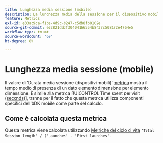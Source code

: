 ```yaml
---
title: Lunghezza media sessione (mobile)
description: La lunghezza media della sessione per il dispositivo mobile.
feature: Metrics
exl-id: e33ac9ca-f1be-4d9c-9247-c5db8fb0102e
source-git-commit: e32821dd3f30404166554b8437c508172e4764e5
workflow-type: tm+mt
source-wordcount: '69'
ht-degree: 8%

---
```


# Lunghezza media sessione (mobile)

Il valore di &#39;Durata media sessione (dispositivi mobili)&#39; [metrica](overview.md) mostra il tempo medio di presenza di un dato elemento dimensione per elemento dimensione. È simile alla metrica [[!UICONTROL Time spent per visit (seconds)]](time-spent-per-visit.md), tranne per il fatto che questa metrica utilizza componenti specifici dell&#39;SDK mobile come parte del calcolo.

## Come è calcolata questa metrica

Questa metrica viene calcolata utilizzando [Metriche del ciclo di vita](https://developer.adobe.com/client-sdks/documentation/mobile-core/lifecycle/metrics/) `'Total Session length' / ('Launches' - 'First launches'`.
